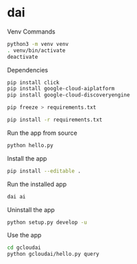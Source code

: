 # dai


Venv Commands

```sh
python3 -m venv venv
. venv/bin/activate
deactivate
```

Dependencies
```sh
pip install click
pip install google-cloud-aiplatform
pip install google-cloud-discoveryengine

pip freeze > requirements.txt

pip install -r requirements.txt
```

Run the app from source
```sh
python hello.py
```

Install the app
```sh
pip install --editable .
```

Run the installed app
```sh
dai ai
```

Uninstall the app
```sh
python setup.py develop -u
```

Use the app
```sh
cd gcloudai
python gcloudai/hello.py query
```
